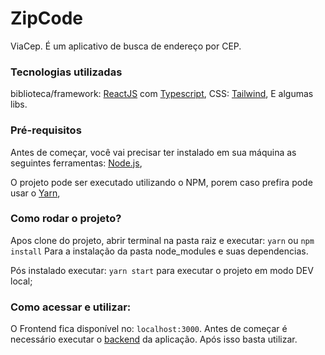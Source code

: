 # ZipCode

ViaCep. É um aplicativo de busca de endereço por CEP.

### Tecnologias utilizadas
biblioteca/framework: [ReactJS](https://pt-br.reactjs.org/) com [Typescript](https://www.typescriptlang.org/),
CSS: [Tailwind](https://tailwindcss.com/),
E algumas libs.

### Pré-requisitos

Antes de começar, você vai precisar ter instalado em sua máquina as seguintes ferramentas:
[Node.js](https://nodejs.org/en/),

O projeto pode ser executado utilizando o NPM, porem caso prefira pode usar o [Yarn](https://yarnpkg.com/),


### Como rodar o projeto?

Apos clone do projeto, abrir terminal na pasta raiz e executar:
`yarn` ou `npm install`
Para a instalação da pasta node_modules e suas dependencias.

Pós instalado executar:
`yarn start` para executar o projeto em modo DEV local;

### Como acessar e utilizar:

O Frontend fica disponível no: `localhost:3000`. Antes de começar é necessário executar o [backend](https://github.com/LucasSOliveira/zipcode-backend) da aplicação.
Após isso basta utilizar.

